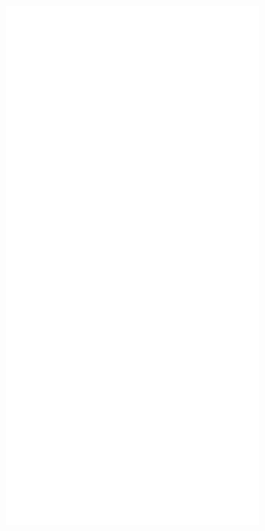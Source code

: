 <div align="center">
    <a href="#"><img align="left" width="46%" alt="" src="https://github-readme-stats.zohan.tech/api?username=Mythos-404&show_icons=true&count_private=true&theme=tokyonight"></a>
    <a href="#"><img align="right" width="49%" alt="" src="https://github-readme-streak-stats.herokuapp.com/?user=Mythos-404&theme=tokyonight"></a>
</div>

<div align="center">
    <img src="./github-metrics.svg" alt="Metrics">
</div>

<!--
**Mythos-404/Mythos-404** is a ✨ _special_ ✨ repository because its `README.md` (this file) appears on your GitHub profile.

Here are some ideas to get you started:

- 🔭 I’m currently working on ...
- 🌱 I’m currently learning ...
- 👯 I’m looking to collaborate on ...
- 🤔 I’m looking for help with ...
- 💬 Ask me about ...
- 📫 How to reach me: ...
- 😄 Pronouns: ...
- ⚡ Fun fact: ...
-->

